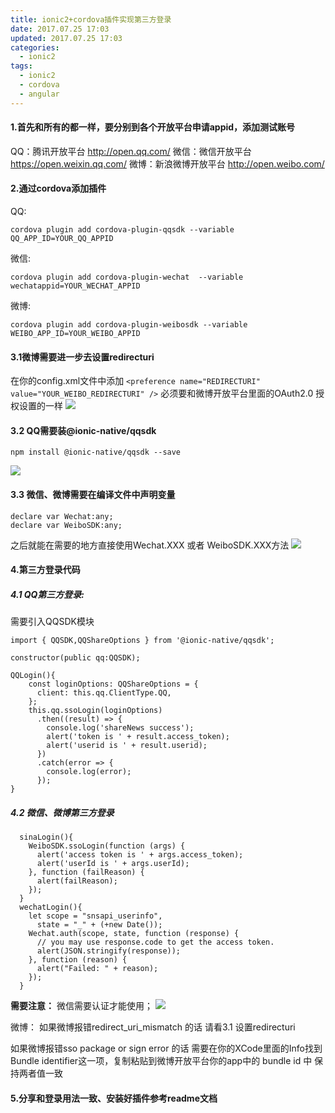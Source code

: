 ```yaml
---
title: ionic2+cordova插件实现第三方登录
date: 2017.07.25 17:03
updated: 2017.07.25 17:03
categories: 
  - ionic2
tags:
  - ionic2
  - cordova
  - angular
---
```

#### 1.首先和所有的都一样，要分别到各个开放平台申请appid，添加测试账号

QQ：腾讯开放平台 http://open.qq.com/
微信：微信开放平台 https://open.weixin.qq.com/
微博：新浪微博开放平台 http://open.weibo.com/
<!-- more -->
#### 2.通过cordova添加插件
QQ:

```
cordova plugin add cordova-plugin-qqsdk --variable QQ_APP_ID=YOUR_QQ_APPID
```
微信:
```
cordova plugin add cordova-plugin-wechat  --variable wechatappid=YOUR_WECHAT_APPID
```
微博:
```
cordova plugin add cordova-plugin-weibosdk --variable WEIBO_APP_ID=YOUR_WEIBO_APPID
```

#### 3.1微博需要进一步去设置redirecturi
在你的config.xml文件中添加
 ```<preference name="REDIRECTURI" value="YOUR_WEIBO_REDIRECTURI" />```
必须要和微博开放平台里面的OAuth2.0 授权设置的一样
![](https://raw.githubusercontent.com/BestJarvan/pic-imgs/main/imgs/202201171442895.png)

#### 3.2 QQ需要装@ionic-native/qqsdk

```
npm install @ionic-native/qqsdk --save
```
![](https://raw.githubusercontent.com/BestJarvan/pic-imgs/main/imgs/202201171442379.png)

#### 3.3 微信、微博需要在编译文件中声明变量

```
declare var Wechat:any;
declare var WeiboSDK:any;
```
之后就能在需要的地方直接使用Wechat.XXX 或者 WeiboSDK.XXX方法
![](https://raw.githubusercontent.com/BestJarvan/pic-imgs/main/imgs/202201171442089.png)

#### 4.第三方登录代码

  #####   4.1 QQ第三方登录:
需要引入QQSDK模块
```
import { QQSDK,QQShareOptions } from '@ionic-native/qqsdk';

constructor(public qq:QQSDK);

QQLogin(){
    const loginOptions: QQShareOptions = {
      client: this.qq.ClientType.QQ,
    };
    this.qq.ssoLogin(loginOptions)
      .then((result) => {
        console.log('shareNews success');
        alert('token is ' + result.access_token);
        alert('userid is ' + result.userid);
      })
      .catch(error => {
        console.log(error);
      });
}
```

##### 4.2 微信、微博第三方登录

```
  sinaLogin(){
    WeiboSDK.ssoLogin(function (args) {
      alert('access token is ' + args.access_token);
      alert('userId is ' + args.userId);
    }, function (failReason) {
      alert(failReason);
    });
  }
  wechatLogin(){
    let scope = "snsapi_userinfo",
      state = "_" + (+new Date());
    Wechat.auth(scope, state, function (response) {
      // you may use response.code to get the access token.
      alert(JSON.stringify(response));
    }, function (reason) {
      alert("Failed: " + reason);
    });
  }
```
**需要注意：**
微信需要认证才能使用；
![](https://raw.githubusercontent.com/BestJarvan/pic-imgs/main/imgs/202201171442953.png)

微博：
如果微博报错redirect_uri_mismatch 的话 请看3.1 设置redirecturi

如果微博报错sso package or sign error 的话 需要在你的XCode里面的Info找到Bundle identifier这一项，复制粘贴到微博开放平台你的app中的 bundle id 中 保持两者值一致

#### 5.分享和登录用法一致、安装好插件参考readme文档


